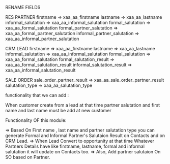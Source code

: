 RENAME FIELDS

RES PARTNER
firstname                   =>   xaa_aa_firstname
lastname                    =>   xaa_aa_lastname
informal_salutation         =>    xaa_aa_informal_salutation
formal_salutation           =>   xaa_aa_formal_salutation
formal_partner_salutation   =>  xaa_aa_formal_partner_salutation
informal_partner_salutation =>   xaa_aa_informal_partner_salutation


CRM LEAD
firstname                 => xaa_aa_firstname
lastname                  => xaa_aa_lastname
informal_salutation       => xaa_aa_informal_salutation
formal_salutation         => xaa_aa_formal_salutation
formal_salutation_result  => xaa_aa_formal_salutation_result
informal_salutation_result => xaa_aa_informal_salutation_result


SALE ORDER
sale_order_partner_result  => xaa_aa_sale_order_partner_result
salutation_type            => xaa_aa_salutation_type


functionality that we can add : 

When customer create from a lead at that time partner salutation and first name and last name must be add at new customer


Functionality OF this module:

=>  Based On First name , last name and partner salutation type you can generate Formal and Informal 
    Partner's Salutaion Result on Contacts and on CRM Lead.
=>  When Lead Convert to opportunity at that time Whatever Partners Details have like firstname,
    lastname, formal and informal salutation it will update on Contacts too.
=>  Also, Add partner salutaion On SO based on Partner.